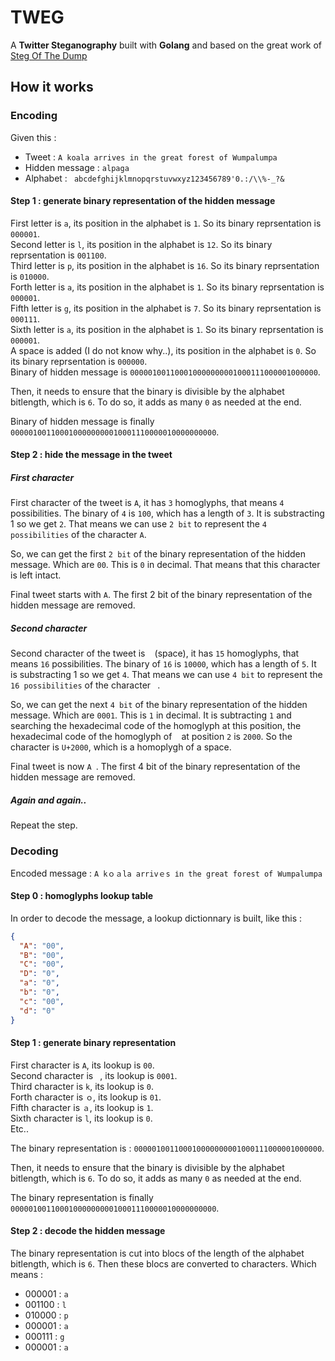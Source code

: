# TWEG

A **Twitter Steganography** built with **Golang** and based on the great work of [Steg Of The Dump](https://github.com/holloway/steg-of-the-dump)

## How it works

### Encoding

Given this :

- Tweet : `A koala arrives in the great forest of Wumpalumpa`
- Hidden message : `alpaga`
- Alphabet : ` abcdefghijklmnopqrstuvwxyz123456789'0.:/\\%-_?&`

#### Step 1 : generate binary representation of the hidden message

First letter is `a`, its position in the alphabet is `1`. So its binary reprsentation is `000001`.  
Second letter is `l`, its position in the alphabet is `12`. So its binary reprsentation is `001100`.  
Third letter is `p`, its position in the alphabet is `16`. So its binary reprsentation is `010000`.  
Forth letter is `a`, its position in the alphabet is `1`. So its binary reprsentation is `000001`.  
Fifth letter is `g`, its position in the alphabet is `7`. So its binary reprsentation is `000111`.  
Sixth letter is `a`, its position in the alphabet is `1`. So its binary reprsentation is `000001`.  
A space is added (I do not know why..), its position in the alphabet is `0`. So its binary reprsentation is `000000`.  
Binary of hidden message is `000001001100010000000001000111000001000000`.

Then, it needs to ensure that the binary is divisible by the alphabet bitlength, which is `6`. To do so, it adds as many `0` as needed at the end.

Binary of hidden message is finally `0000010011000100000000010001110000010000000000`.

#### Step 2 : hide the message in the tweet

##### First character

First character of the tweet is `A`, it has `3` homoglyphs, that means `4` possibilities. The binary of `4` is `100`, which has a length of `3`. It is substracting 1 so we get `2`. That means we can use `2 bit` to represent the `4 possibilities` of the character `A`.

So, we can get the first `2 bit` of the binary representation of the hidden message. Which are `00`. This is `0` in decimal. That means that this character is left intact.

Final tweet starts with `A`. The first 2 bit of the binary representation of the hidden message are removed.

##### Second character

Second character of the tweet is ` ` (space), it has `15` homoglyphs, that means `16` possibilities. The binary of `16` is `10000`, which has a length of `5`. It is substracting 1 so we get `4`. That means we can use `4 bit` to represent the `16 possibilities` of the character ` `.

So, we can get the next `4 bit` of the binary representation of the hidden message. Which are `0001`. This is `1` in decimal. It is subtracting `1` and searching the hexadecimal code of the homoglyph at this position, the hexadecimal code of the homoglyph of ` ` at position `2` is `2000`. So the character is `U+2000`, which is a homoplygh of a space.

Final tweet is now `A `. The first 4 bit of the binary representation of the hidden message are removed.

##### Again and again..

Repeat the step.

### Decoding

Encoded message : `A kｏａla arrivｅs іn the great forest of Wumpalumpa`

#### Step 0 : homoglyphs lookup table

In order to decode the message, a lookup dictionnary is built, like this :

```json
{
  "A": "00",
  "B": "00",
  "C": "00",
  "D": "0",
  "a": "0",
  "b": "0",
  "c": "00",
  "d": "0"
}
```

#### Step 1 : generate binary representation

First character is `A`, its lookup is `00`.  
Second character is ` `, its lookup is `0001`.  
Third character is `k`, its lookup is `0`.  
Forth character is `ｏ`, its lookup is `01`.  
Fifth character is `ａ`, its lookup is `1`.  
Sixth character is `l`, its lookup is `0`.  
Etc..

The binary representation is : `000001001100010000000001000111000001000000`.

Then, it needs to ensure that the binary is divisible by the alphabet bitlength, which is `6`. To do so, it adds as many `0` as needed at the end.

The binary representation is finally `0000010011000100000000010001110000010000000000`.

#### Step 2 : decode the hidden message

The binary representation is cut into blocs of the length of the alphabet bitlength, which is `6`. Then these blocs are converted to characters. Which means :

- 000001 : `a`
- 001100 : `l`
- 010000 : `p`
- 000001 : `a`
- 000111 : `g`
- 000001 : `a`

